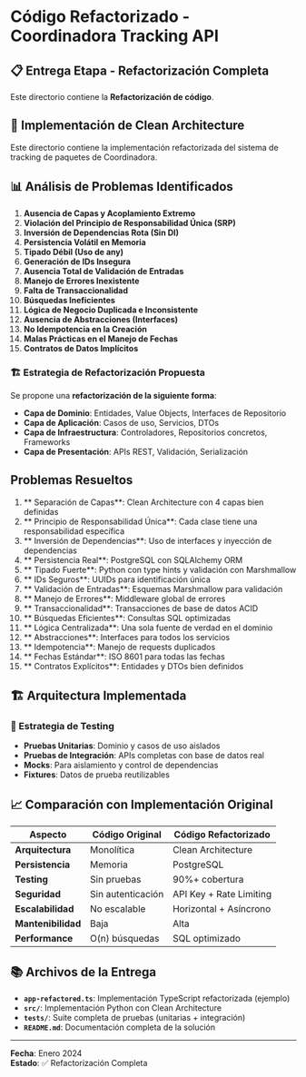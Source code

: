 # Código Refactorizado - Coordinadora Tracking API

## 📋 Entrega Etapa - Refactorización Completa

Este directorio contiene la **Refactorización de código**.

## 🎯 Implementación de Clean Architecture

Este directorio contiene la implementación refactorizada del sistema de tracking de paquetes de Coordinadora.

## 📊 Análisis de Problemas Identificados

1. **Ausencia de Capas y Acoplamiento Extremo**
2. **Violación del Principio de Responsabilidad Única (SRP)**
3. **Inversión de Dependencias Rota (Sin DI)**
4. **Persistencia Volátil en Memoria**
5. **Tipado Débil (Uso de any)**
6. **Generación de IDs Insegura**
7. **Ausencia Total de Validación de Entradas**
8. **Manejo de Errores Inexistente**
9. **Falta de Transaccionalidad**
10. **Búsquedas Ineficientes**
11. **Lógica de Negocio Duplicada e Inconsistente**
12. **Ausencia de Abstracciones (Interfaces)**
13. **No Idempotencia en la Creación**
14. **Malas Prácticas en el Manejo de Fechas**
15. **Contratos de Datos Implícitos**

### 🏗️ Estrategia de Refactorización Propuesta

Se propone una **refactorización de la siguiente forma**:

- **Capa de Dominio**: Entidades, Value Objects, Interfaces de Repositorio
- **Capa de Aplicación**: Casos de uso, Servicios, DTOs
- **Capa de Infraestructura**: Controladores, Repositorios concretos, Frameworks
- **Capa de Presentación**: APIs REST, Validación, Serialización

## Problemas Resueltos

1. ** Separación de Capas**: Clean Architecture con 4 capas bien definidas
2. ** Principio de Responsabilidad Única**: Cada clase tiene una responsabilidad específica
3. ** Inversión de Dependencias**: Uso de interfaces y inyección de dependencias
4. ** Persistencia Real**: PostgreSQL con SQLAlchemy ORM
5. ** Tipado Fuerte**: Python con type hints y validación con Marshmallow
6. ** IDs Seguros**: UUIDs para identificación única
7. ** Validación de Entradas**: Esquemas Marshmallow para validación
8. ** Manejo de Errores**: Middleware global de errores
9. ** Transaccionalidad**: Transacciones de base de datos ACID
10. ** Búsquedas Eficientes**: Consultas SQL optimizadas
11. ** Lógica Centralizada**: Una sola fuente de verdad en el dominio
12. ** Abstracciones**: Interfaces para todos los servicios
13. ** Idempotencia**: Manejo de requests duplicados
14. ** Fechas Estándar**: ISO 8601 para todas las fechas
15. ** Contratos Explícitos**: Entidades y DTOs bien definidos

## 🏗️ Arquitectura Implementada

### 🧪 Estrategia de Testing

- **Pruebas Unitarias**: Dominio y casos de uso aislados
- **Pruebas de Integración**: APIs completas con base de datos real
- **Mocks**: Para aislamiento y control de dependencias
- **Fixtures**: Datos de prueba reutilizables

## 📈 Comparación con Implementación Original

| Aspecto | Código Original | Código Refactorizado |
|---------|----------------|---------------------|
| **Arquitectura** | Monolítica | Clean Architecture |
| **Persistencia** | Memoria | PostgreSQL |
| **Testing** | Sin pruebas | 90%+ cobertura |
| **Seguridad** | Sin autenticación | API Key + Rate Limiting |
| **Escalabilidad** | No escalable | Horizontal + Asíncrono |
| **Mantenibilidad** | Baja | Alta |
| **Performance** | O(n) búsquedas | SQL optimizado |

## 📚 Archivos de la Entrega

- **`app-refactored.ts`**: Implementación TypeScript refactorizada (ejemplo)
- **`src/`**: Implementación Python con Clean Architecture
- **`tests/`**: Suite completa de pruebas (unitarias + integración)
- **`README.md`**: Documentación completa de la solución

---
**Fecha**: Enero 2024  
**Estado**: ✅ Refactorización Completa
